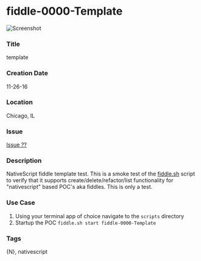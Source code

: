 fiddle-0000-Template
======

![Screenshot](screenshot.png)


### Title

template


### Creation Date

11-26-16


### Location

Chicago, IL


### Issue

[Issue ??](https://github.com/bradyhouse/house/issues/??)


### Description

NativeScript fiddle template test.  This is a smoke test of the [fiddle.sh](../../scripts/fiddle.sh) script to verify that
it supports create/delete/refactor/list functionality for "nativescript" based POC's aka fiddles. This is only a test.


### Use Case

1.  Using your terminal app of choice navigate to the `scripts` directory
2.  Startup the POC `fiddle.sh start fiddle-0000-Template`


### Tags

{N}, nativescript
